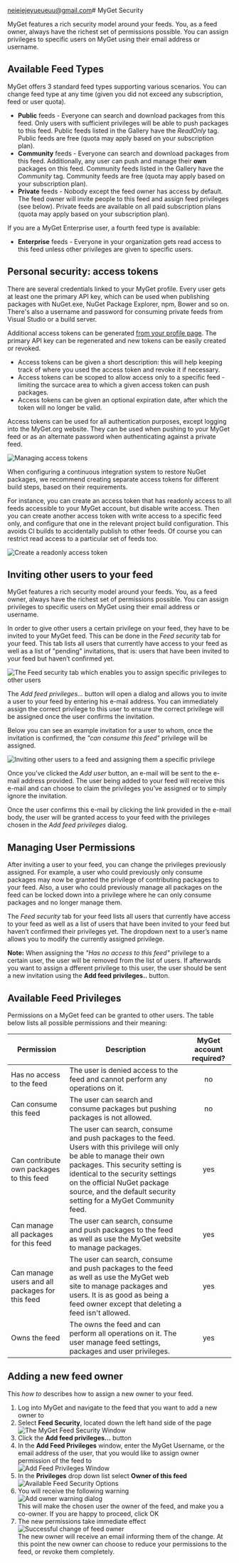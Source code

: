 neieiejeyueueuu@gmail.com# MyGet Security

MyGet features a rich security model around your feeds. You, as a feed owner, always have the richest set of permissions possible. You can assign privileges to specific users on MyGet using their email address or username.

## Available Feed Types

MyGet offers 3 standard feed types supporting various scenarios. You can change feed type at any time (given you did not exceed any subscription, feed or user quota).

* **Public** feeds - Everyone can search and download packages from this feed. Only users with sufficient privileges will be able to push packages to this feed. Public feeds listed in the Gallery have the *ReadOnly* tag. Public feeds are free (quota may apply based on your subscription plan).
* **Community** feeds - Everyone can search and download packages from this feed. Additionally, any user can push and manage their **own** packages on this feed. Community feeds listed in the Gallery have the *Community* tag. Community feeds are free (quota may apply based on your subscription plan).
* **Private** feeds - Nobody except the feed owner has access by default. The feed owner will invite people to this feed and assign feed privileges (see below). Private feeds are available on all paid subscription plans (quota may apply based on your subscription plan).

If you are a MyGet Enterprise user, a fourth feed type is available:

* **Enterprise** feeds - Everyone in your organization gets read access to this feed unless other privileges are given to specific users.

## Personal security: access tokens

There are several credentials linked to your MyGet profile. 
Every user gets at least one the primary API key, which can be used when publishing packages with NuGet.exe, NuGet Package Explorer, npm, Bower and so on. 
There's also a username and password for consuming private feeds from Visual Studio or a build server.

Additional access tokens can be generated [from your profile page](https://www.myget.org/profile/Me#!/AccessTokens). 
The primary API key can be regenerated and new tokens can be easily created or revoked.

* Access tokens can be given a short description: this will help keeping track of where you used the access token and revoke it if necessary.
* Access tokens can be scoped to allow access only to a specific feed - limiting the surcace area to which a given access token can push packages.
* Access tokens can be given an optional expiration date, after which the token will no longer be valid.

Access tokens can be used for all authentication purposes, except logging into the MyGet.org website. 
They can be used when pushing to your MyGet feed or as an alternate password when authenticating against a private feed.

![Managing access tokens](Images/access_token_management.png)

When configuring a continuous integration system to restore NuGet packages, we recommend creating separate access tokens for different build steps, based on their requirements.

For instance, you can create an access token that has readonly access to all feeds accessible to your MyGet account, but disable write access.
Then you can create another access token with write access to a specific feed only, and configure that one in the relevant project build configuration.
This avoids CI builds to accidentally publish to other feeds. Of course you can restrict read access to a particular set of feeds too.

![Create a readonly access token](Images/Security/Create-readonly-MyGet-access-token.png)

## Inviting other users to your feed

MyGet features a rich security model around your feeds. You, as a feed owner, always have the richest set of permissions possible. You can assign privileges to specific users on MyGet using their email address or username.

In order to give other users a certain privilege on your feed, they have to be invited to your MyGet feed. This can be done in the *Feed security* tab for your feed. This tab lists all users that currently have access to your feed as well as a list of &quot;pending&quot; invitations, that is: users that have been invited to your feed but haven’t confirmed yet.

![The Feed security tab which enables you to assign specific privileges to other users](Images/myget_feed_security_tab.png)

The *Add feed privileges...* button will open a dialog and allows you to invite a user to your feed by entering his e-mail address. You can immediately assign the correct privilege to this user to ensure the correct privilege will be assigned once the user confirms the invitation.

Below you can see an example invitation for a user to whom, once the invitation is confirmed, the <i>&quot;can consume this feed&quot;</i> privilege will be assigned.

![Inviting other users to a feed and assigning them a specific privilege](Images/myget_feed_security_popup.png)

Once you’ve clicked the *Add user* button, an e-mail will be sent to the e-mail address provided. The user being added to your feed will receive this e-mail and can choose to claim the privileges you’ve assigned or to simply ignore the invitation.

Once the user confirms this e-mail by clicking the link provided in the e-mail body, the user will be granted access to your feed with the privileges chosen in the *Add feed privileges* dialog.

## Managing User Permissions

After inviting a user to your feed, you can change the privileges previously assigned. For example, a user who could previously only consume packages may now be granted the privilege of contributing packages to your feed. Also, a user who could previously manage all packages on the feed can be locked down into a privilege where he can only consume packages and no longer manage them.

The *Feed security* tab for your feed lists all users that currently have access to your feed as well as a list of users that have been invited to your feed but haven’t confirmed their privileges yet. The dropdown next to a user’s name allows you to modify the currently assigned privilege.

<p class="alert alert-info">
    <strong>Note:</strong> When assigning the <i>&quot;Has no access to this feed&quot;</i> privilege to a certain user, the user will be removed from the list of users. If afterwards you want to assign a dfferent privilege to this user, the user should be sent a new invitation using the <strong>Add feed privileges..</strong> button.
</p>

## Available Feed Privileges

Permissions on a MyGet feed can be granted to other users.
The table below lists all possible permissions and their meaning:

<table class="feedprivileges">
	<thead>
        <tr>
            <th>Permission</th>
            <th>Description</th>
            <th>MyGet account required?</th>
        </tr>
    </thead>
    <tbody>
        <tr>
            <td>Has no access to the feed</td>
            <td>The user is denied access to the feed and cannot perform any operations on it.</td>
            <td style="text-align:center;vertical-align: middle">no</td>
        </tr
        <tr>
            <td>Can consume this feed</td>
            <td>The user can search and consume packages but pushing packages is not allowed.</td>
            <td style="text-align:center;vertical-align: middle">no</td>
        </tr>
        <tr>
            <td>Can contribute own packages to this feed</td>
            <td>The user can search, consume and push packages to the feed.<br />Users with this privilege will only be able to manage their own packages. This security setting is identical to the security settings on the official NuGet package source, and the default security setting for a MyGet Community feed.</td>
            <td style="text-align:center;vertical-align: middle">yes</td>
        </tr>
        <tr>
            <td>Can manage all packages for this feed</td>
            <td>The user can search, consume and push packages to the feed as well as use the MyGet website to manage packages.</td>
            <td style="text-align:center;vertical-align: middle">yes</td>
        </tr>
        <tr>
            <td>Can manage users and all packages for this feed</td>
            <td>The user can search, consume and push packages to the feed as well as use the MyGet web site to manage packages and users. It is as good as being a feed owner except that deleting a feed isn't allowed.</td>
            <td style="text-align:center;vertical-align: middle">yes</td>
        </tr>
        <tr>
            <td>Owns the feed</td>
            <td>The owns the feed and can perform all operations on it. The user manage feed settings, packages and user privileges.</td>
            <td style="text-align:center;vertical-align: middle">yes</td>
        </tr>
    </tbody>
</table>

## Adding a new feed owner

This *how to* describes how to assign a new owner to your feed.

1. Log into MyGet and navigate to the feed that you want to add a new owner to
2. Select **Feed Security**, located down the left hand side of the page  
![The MyGet Feed Security Window](Images/feed_security_main_page.png)  
3. Click the **Add feed privileges...** button
4. In the **Add Feed Privileges** window, enter the MyGet Username, or the email address of the user, that you would like to assign owner permission of the feed to  
![Add Feed Privileges Window](Images/feed_security_main_dialog.png)  
5. In the **Privileges** drop down list select **Owner of this feed**  
![Available Feed Security Options](Images/feed_security_options.png)  
6. You will receive the following warning  
![Add owner warning dialog](Images/feed_security_add_warning.png)  
This will make the chosen user the owner of the feed, and make you a co-owner.  If you are happy to proceed, click OK  
7. The new permissions take immediate effect  
![Successful change of feed owner](Images/feed_security_add_success.png)  
The new owner will receive an email informing them of the change.  At this point the new owner can choose to reduce your permissions to the feed, or revoke them completely.
